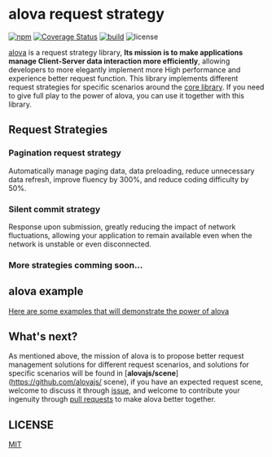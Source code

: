 # alova request strategy

[![npm](https://img.shields.io/npm/v/@alova/scene-vue)](https://www.npmjs.com/package/@alova/scene)
[![Coverage Status](https://coveralls.io/repos/github/alovajs/scene/badge.svg?branch=main)](https://coveralls.io/github/alovajs/scene?branch=main)
[![build](https://github.com/alovajs/scene/actions/workflows/main-scene.yml/badge.svg?branch=main)](https://github.com/alovajs/scene/actions/workflows/main-scene.yml)
![license](https://img.shields.io/badge/license-MIT-blue.svg)

[alova](https://github.com/alovajs/alova) is a request strategy library, **Its mission is to make applications manage Client-Server data interaction more efficiently**, allowing developers to more elegantly implement more High performance and experience better request function. This library implements different request strategies for specific scenarios around the [core library](https://github.com/alovajs/alova). If you need to give full play to the power of alova, you can use it together with this library.

## Request Strategies

### Pagination request strategy

Automatically manage paging data, data preloading, reduce unnecessary data refresh, improve fluency by 300%, and reduce coding difficulty by 50%.

### Silent commit strategy

Response upon submission, greatly reducing the impact of network fluctuations, allowing your application to remain available even when the network is unstable or even disconnected.

### More strategies comming soon...

## alova example

[Here are some examples that will demonstrate the power of alova](https://alova.js.org/category/%E7%A4%BA%E4%BE%8B)

## What's next?

As mentioned above, the mission of alova is to propose better request management solutions for different request scenarios, and solutions for specific scenarios will be found in [**alovajs/scene**](https://github.com/alovajs/ scene), if you have an expected request scene, welcome to discuss it through [issue](https://github.com/alovajs/extensions/issues), and welcome to contribute your ingenuity through [pull requests](https://github.com/alovajs/extensions/pulls) to make alova better together.

## LICENSE

[MIT](https://en.wikipedia.org/wiki/MIT_License)

